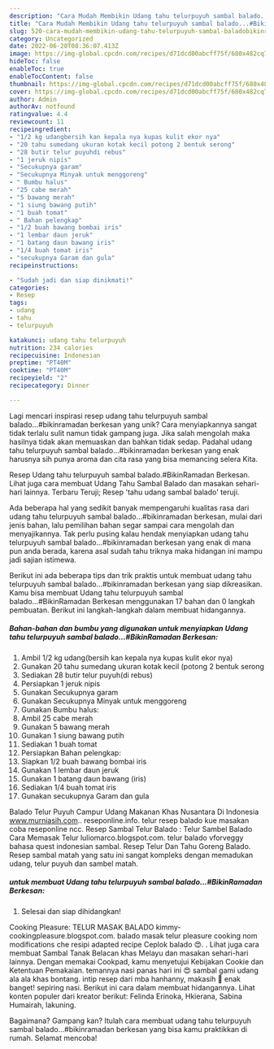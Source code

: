 ```yaml
---
description: "Cara Mudah Membikin Udang tahu telurpuyuh sambal balado...#BikinRamadan Berkesan yang Lezat"
title: "Cara Mudah Membikin Udang tahu telurpuyuh sambal balado...#BikinRamadan Berkesan yang Lezat"
slug: 520-cara-mudah-membikin-udang-tahu-telurpuyuh-sambal-baladobikinramadan-berkesan-yang-lezat
category: Uncategorized
date: 2022-06-20T08:36:07.413Z
image: https://img-global.cpcdn.com/recipes/d71dcd00abcff75f/680x482cq70/udang-tahu-telurpuyuh-sambal-baladobikinramadan-berkesan-foto-resep-utama.jpg
hideToc: false
enableToc: true
enableTocContent: false
thumbnail: https://img-global.cpcdn.com/recipes/d71dcd00abcff75f/680x482cq70/udang-tahu-telurpuyuh-sambal-baladobikinramadan-berkesan-foto-resep-utama.jpg
cover: https://img-global.cpcdn.com/recipes/d71dcd00abcff75f/680x482cq70/udang-tahu-telurpuyuh-sambal-baladobikinramadan-berkesan-foto-resep-utama.jpg
author: Admin
authorAv: notfound
ratingvalue: 4.4
reviewcount: 11
recipeingredient:
- "1/2 kg udangbersih kan kepala nya kupas kulit ekor nya"
- "20 tahu sumedang ukuran kotak kecil potong 2 bentuk serong"
- "28 butir telur puyuhdi rebus"
- "1 jeruk nipis"
- "Secukupnya garam"
- "Secukupnya Minyak untuk menggoreng"
- " Bumbu halus"
- "25 cabe merah"
- "5 bawang merah"
- "1 siung bawang putih"
- "1 buah tomat"
- " Bahan pelengkap"
- "1/2 buah bawang bombai iris"
- "1 lembar daun jeruk"
- "1 batang daun bawang iris"
- "1/4 buah tomat iris"
- "secukupnya Garam dan gula"
recipeinstructions:

- "Sudah jadi dan siap dinikmati!"
categories:
- Resep
tags:
- udang
- tahu
- telurpuyuh

katakunci: udang tahu telurpuyuh 
nutrition: 234 calories
recipecuisine: Indonesian
preptime: "PT40M"
cooktime: "PT40M"
recipeyield: "2"
recipecategory: Dinner

---
```





Lagi mencari inspirasi resep udang tahu telurpuyuh sambal balado...#bikinramadan berkesan yang unik? Cara menyiapkannya sangat tidak terlalu sulit namun tidak gampang juga. Jika salah mengolah maka hasilnya tidak akan memuaskan dan bahkan tidak sedap. Padahal udang tahu telurpuyuh sambal balado...#bikinramadan berkesan yang enak harusnya sih punya aroma dan cita rasa yang bisa memancing selera Kita.





Resep Udang tahu telurpuyuh sambal balado.#BikinRamadan Berkesan. Lihat juga cara membuat Udang Tahu Sambal Balado dan masakan sehari-hari lainnya. Terbaru Teruji; Resep &#39;tahu udang sambal balado&#39; teruji.

Ada beberapa hal yang sedikit banyak mempengaruhi kualitas rasa dari udang tahu telurpuyuh sambal balado...#bikinramadan berkesan, mulai dari jenis bahan, lalu pemilihan bahan segar sampai cara mengolah dan menyajikannya. Tak perlu pusing kalau hendak menyiapkan udang tahu telurpuyuh sambal balado...#bikinramadan berkesan yang enak di mana pun anda berada, karena asal sudah tahu triknya maka hidangan ini mampu jadi sajian istimewa.






Berikut ini ada beberapa tips dan trik praktis untuk membuat udang tahu telurpuyuh sambal balado...#bikinramadan berkesan yang siap dikreasikan. Kamu bisa membuat Udang tahu telurpuyuh sambal balado...#BikinRamadan Berkesan menggunakan 17 bahan dan 0 langkah pembuatan. Berikut ini langkah-langkah dalam membuat hidangannya.

<!--inarticleads1-->

##### Bahan-bahan dan bumbu yang digunakan untuk menyiapkan Udang tahu telurpuyuh sambal balado...#BikinRamadan Berkesan:

1. Ambil 1/2 kg udang(bersih kan kepala nya kupas kulit ekor nya)
1. Gunakan 20 tahu sumedang ukuran kotak kecil (potong 2 bentuk serong
1. Sediakan 28 butir telur puyuh(di rebus)
1. Persiapkan 1 jeruk nipis
1. Gunakan Secukupnya garam
1. Gunakan Secukupnya Minyak untuk menggoreng
1. Gunakan  Bumbu halus:
1. Ambil 25 cabe merah
1. Gunakan 5 bawang merah
1. Gunakan 1 siung bawang putih
1. Sediakan 1 buah tomat
1. Persiapkan  Bahan pelengkap:
1. Siapkan 1/2 buah bawang bombai iris
1. Gunakan 1 lembar daun jeruk
1. Gunakan 1 batang daun bawang (iris)
1. Sediakan 1/4 buah tomat iris
1. Gunakan secukupnya Garam dan gula


Balado Telur Puyuh Campur Udang Makanan Khas Nusantara Di Indonesia www.murniasih.com.. reseponline.info. telur resep balado kue masakan coba reseponline ncc. Resep Sambal Telur Balado : Telur Sambel Balado Cara Memasak Telur luliomarco.blogspot.com. telur balado vforveggy bahasa quest indonesian sambal. Resep Telur Dan Tahu Goreng Balado. Resep sambal matah yang satu ini sangat kompleks dengan memadukan udang, telur puyuh dan sambel matah. 

<!--inarticleads2-->

#####  untuk membuat Udang tahu telurpuyuh sambal balado...#BikinRamadan Berkesan:


1. Selesai dan siap dihidangkan!

Cooking Pleasure: TELUR MASAK BALADO kimmy-cookingpleasure.blogspot.com. balado masak telur pleasure cooking nom modifications che resipi adapted recipe Ceplok balado 😍. . Lihat juga cara membuat Sambal Tanak Belacan khas Melayu dan masakan sehari-hari lainnya. Dengan memakai Cookpad, kamu menyetujui Kebijakan Cookie dan Ketentuan Pemakaian. temannya nasi panas hari ini 😍 sambal gami udang ala ala khas bontang. intip resep dari mba hanhanny, makasih 🙏 enak banget! sepiring nasi. Berikut ini cara dalam membuat hidangannya. Lihat konten populer dari kreator berikut: Felinda Erinoka, Hkierana, Sabina Humairah, lakuning. 

Bagaimana? Gampang kan? Itulah cara membuat udang tahu telurpuyuh sambal balado...#bikinramadan berkesan yang bisa kamu praktikkan di rumah. Selamat mencoba!
